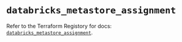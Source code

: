 # `databricks_metastore_assignment`

Refer to the Terraform Registory for docs: [`databricks_metastore_assignment`](https://registry.terraform.io/providers/databricks/databricks/1.25.1/docs/resources/metastore_assignment).
